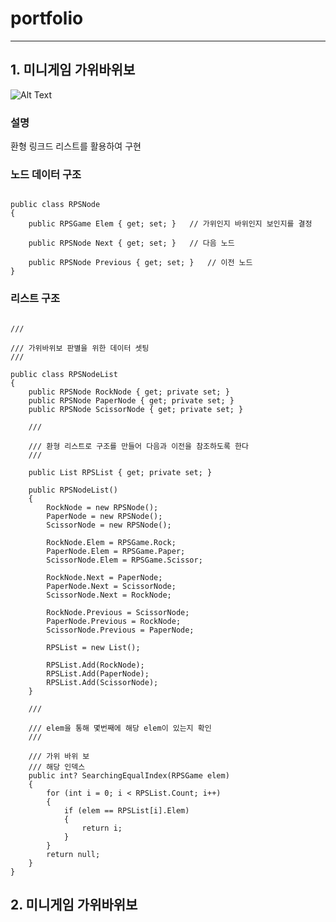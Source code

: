 # portfolio
---------------------------------------
## 1. 미니게임 가위바위보

![Alt Text](./resources/minigamecombat.gif)

### 설명

환형 링크드 리스트를 활용하여 구현

### 노드 데이터 구조
<pre><code>
public class RPSNode
{
	public RPSGame Elem { get; set; }	// 가위인지 바위인지 보인지를 결정
	
	public RPSNode Next { get; set; }	// 다음 노드

	public RPSNode Previous { get; set; }	// 이전 노드
}
</code></pre>

### 리스트 구조

<pre><code>
/// <summary>
/// 가위바위보 판별을 위한 데이터 셋팅
/// </summary>
public class RPSNodeList
{
	public RPSNode RockNode { get; private set; }
	public RPSNode PaperNode { get; private set; }
	public RPSNode ScissorNode { get; private set; }

	/// <summary>
	/// 환형 리스트로 구조를 만들어 다음과 이전을 참조하도록 한다
	/// </summary>
	public List<RPSNode> RPSList { get; private set; }

	public RPSNodeList()
	{
		RockNode = new RPSNode();
		PaperNode = new RPSNode();
		ScissorNode = new RPSNode();

		RockNode.Elem = RPSGame.Rock;
		PaperNode.Elem = RPSGame.Paper;
		ScissorNode.Elem = RPSGame.Scissor;

		RockNode.Next = PaperNode;
		PaperNode.Next = ScissorNode;
		ScissorNode.Next = RockNode;

		RockNode.Previous = ScissorNode;
		PaperNode.Previous = RockNode;
		ScissorNode.Previous = PaperNode;

		RPSList = new List<RPSNode>();

		RPSList.Add(RockNode);
		RPSList.Add(PaperNode);
		RPSList.Add(ScissorNode);
	}
	
	/// <summary>
	/// elem을 통해 몇번째에 해당 elem이 있는지 확인
	/// </summary>
	/// <param name="elem">가위 바위 보</param>
	/// <returns>해당 인덱스</returns>
	public int? SearchingEqualIndex(RPSGame elem)
	{
		for (int i = 0; i < RPSList.Count; i++)
		{
			if (elem == RPSList[i].Elem)
			{
				return i;
			}
		}
		return null;
	}
}
</code></pre>

## 2. 미니게임 가위바위보

